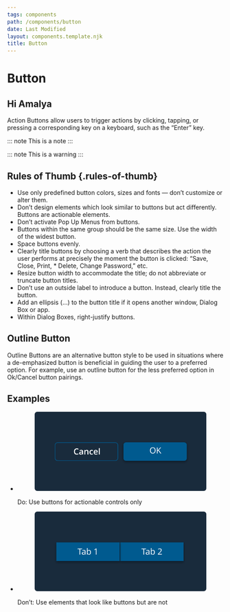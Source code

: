 ```yaml
---
tags: components
path: /components/button
date: Last Modified
layout: components.template.njk
title: Button
---
```


# Button

## Hi Amalya

Action Buttons allow users to trigger actions by clicking, tapping, or pressing a corresponding key on a keyboard, such as the “Enter” key.

::: note
This is a note
:::

::: note
This is a warning
:::

## Rules of Thumb {.rules-of-thumb}

- Use only predefined button colors, sizes and fonts — don’t customize or alter them.
- Don’t design elements which look similar to buttons but act differently. Buttons are actionable elements.
- Don’t activate Pop Up Menus from buttons.
- Buttons within the same group should be the same size. Use the width of the widest button.
- Space buttons evenly.
- Clearly title buttons by choosing a verb that describes the action the user performs at precisely the moment the button is clicked: “Save, Close, Print, \* Delete, Change Password,” etc.
- Resize button width to accommodate the title; do not abbreviate or truncate button titles.
- Don’t use an outside label to introduce a button. Instead, clearly title the button.
- Add an ellipsis (…) to the button title if it opens another window, Dialog Box or app.
- Within Dialog Boxes, right-justify buttons.

## Outline Button

Outline Buttons are an alternative button style to be used in situations where a de-emphasized button is beneficial in guiding the user to a preferred option. For example, use an outline button for the less preferred option in Ok/Cancel button pairings.

## Examples

<section class="dos-and-donts">

<section class="dos-and-donts">
<ul>
	<li>
		<figure>
			<img src="../img/components/button_do-1.svg">
		</figure>
		<figcaption>Do: Use buttons for actionable controls only</figcaption>
	</li>
	<li>
		<figure>
			<img src="../img/components/button_dont-1.svg">
		</figure>
		<figcaption>Don’t: Use elements that look like buttons but are not</figcaption>
	</li>

</section>
